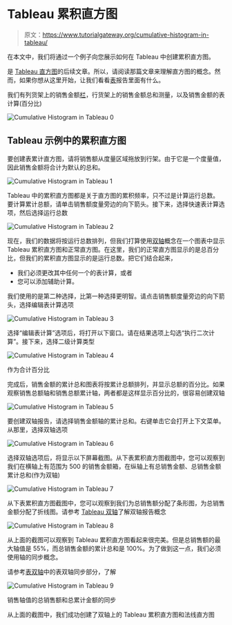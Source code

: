 # Tableau 累积直方图

> 原文：<https://www.tutorialgateway.org/cumulative-histogram-in-tableau/>

在本文中，我们将通过一个例子向您展示如何在 Tableau 中创建累积直方图。

是 [Tableau 直方图](https://www.tutorialgateway.org/tableau-histogram/)的后续文章。所以，请阅读那篇文章来理解直方图的概念。然而，如果你想从这里开始，让我们看看[表](https://www.tutorialgateway.org/tableau/)报告里面有什么。

我们有列货架上的销售金额[栏](https://www.tutorialgateway.org/tableau-bins/)，行货架上的销售金额总和测量，以及销售金额的表计算(百分比)

![Cumulative Histogram in Tableau 0](img/3dc8510e79b71ea36bc20bfe8b87e8e5.png)

## Tableau 示例中的累积直方图

要创建表累计直方图，请将销售额从度量区域拖放到行架。由于它是一个度量值，因此销售金额将合计为默认的总和。

![Cumulative Histogram in Tableau 1](img/d875f59f5e8fd89e8cb252b4b3c56726.png)

Tableau 中的累积直方图都是关于直方图的累积频率，只不过是计算运行总数。要计算累计总额，请单击销售额度量旁边的向下箭头。接下来，选择快速表计算选项，然后选择运行总数

![Cumulative Histogram in Tableau 2](img/92abb771c555b1f3a574f344cb1a9235.png)

现在，我们的数据将按运行总数排列，但我们打算使用[双轴](https://www.tutorialgateway.org/tableau-dual-axis/)概念在一个图表中显示 Tableau 累积直方图和正常直方图。在这里，我们的正常直方图显示的是总百分比，但我们的累积直方图显示的是运行总数。把它们结合起来，

*   我们必须更改其中任何一个的表计算，或者
*   您可以添加辅助计算。

我们使用的是第二种选择，比第一种选择更明智。请点击销售额度量旁边的向下箭头，选择编辑表计算选项

![Cumulative Histogram in Tableau 3](img/57afa87779ea5a53a5405ce36e15c464.png)

选择“编辑表计算”选项后，将打开以下窗口。请在结果选项上勾选“执行二次计算”。接下来，选择二级计算类型

![Cumulative Histogram in Tableau 4](img/595852fe6cb29463ed7fc551d31956a0.png)

作为合计百分比

完成后，销售金额的累计总和图表将按累计总额排列，并显示总额的百分比。如果观察销售总额轴和销售总额累计轴，两者都是这样显示百分比的，很容易创建双轴

![Cumulative Histogram in Tableau 5](img/beb12ba98d635730957df66bb0d11d68.png)

要创建双轴报告，请选择销售金额轴的累计总和。右键单击它会打开上下文菜单。从那里，选择双轴选项

![Cumulative Histogram in Tableau 6](img/b81277b35dd28ba9a3fd6207b63fa373.png)

选择双轴选项后，将显示以下屏幕截图。从下表累积直方图截图中，您可以观察到我们在横轴上有范围为 500 的销售金额箱，在纵轴上有总销售金额、总销售金额累计总和(作为双轴)

![Cumulative Histogram in Tableau 7](img/5fe2158feb55576d19a3fe31910dc5d6.png)

从下表累积直方图截图中，您可以观察到我们为总销售额分配了条形图，为总销售金额分配了折线图。请参考 [Tableau 双轴](https://www.tutorialgateway.org/tableau-dual-axis/)了解双轴报告概念

![Cumulative Histogram in Tableau 8](img/bcd845a235377710d25e716614b0d6a2.png)

从上面的截图可以观察到 Tableau 累积直方图看起来很完美。但是总销售额的最大轴值是 55%，而总销售金额的累计总和是 100%。为了做到这一点，我们必须使用轴的同步概念。

请参考[表双轴](https://www.tutorialgateway.org/tableau-dual-axis/)中的表双轴同步部分，了解

![Cumulative Histogram in Tableau 9](img/a644a0f8a8f4ff05c9e000a5abbac41e.png)

销售轴值的总销售额和总累计金额的同步

从上面的截图中，我们成功创建了双轴上的 Tableau 累积直方图和法线直方图